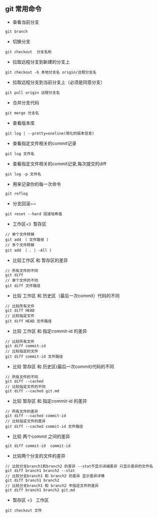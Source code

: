 ## git 常用命令

- 查看当前分支
```
git branch
```


- 切换分支
```
git checkout  分支名称
```


- 拉取远程分支到新建的分支上
```
git checkout -b 本地分支名 origin/远程分支名
```


- 拉取远程分支到当前分支上（必须是同意分支）
```
git pull origin 远程分支名
```


- 合并分支代码
```
git merge 分支名
```


- 查看版本库
```
git log | --pretty=oneline(简化的版本信息) 
```


- 查看指定文件相关的commit记录
```
git log 文件名  
```


- 查看指定文件相关的commit记录,每次提交的diff
```
git log -p 文件名 
```

- 用来记录你的每一次命令
```
git reflog
```


- 分支回滚~~
```
git reset --hard 回滚哈希值
```


- 工作区=》暂存区 
```
// 单个文件转移
git add （ 文件路径 ) 
// 多个文件转移 
git add （ . | -All ) 
```

- 比较工作区 和 暂存区的差异
```
// 所有文件的不同
git diff 
// 单个文件的不同
git diff 文件路径
```

- 比较 工作区 和 历史区（最后一次commit）代码的不同
```
// 比较所有文件
git diff HEAD 
// 比较指定文件
git diff HEAD 文件路径
```

- 比较 工作区 和 指定commit-id 的差异
```
// 比较所有文件
git diff commit-id
// 比较指定的文件
git diff commit-id 文件路径 
```

- 比较 暂存区 和 历史区(最后一次commit)代码的不同
```
// 所有文件的不同
git diff --cached
// 比较指定文件的不同
git diff --cached git.md
```

- 比较 暂存区 和 指定commit-id 的差异
```
// 所有文件的差异
git diff --cached commit-id 
// 比较指定文件的差异
git diff --cached commit-id 文件路径
```

- 比较 两个commit 之间的差异
```
git diff commit-id  commit-id
```

- 比较两个分支的文件的差异
```
// 比较分支branch1和branch2 的差异 --stat不显示详细差异 只显示差异的文件名
git diff branch1 branch2 --stat 
// 比较分支branch1 和 branch2 的差异 显示差异详情
git diff branch1 branch2 
// 比较分支branch1 和 branch2 中指定文件的差异
git diff branch1 branch2 git.md
```

- 暂存区 =》 工作区
```
git checkout 文件
```

